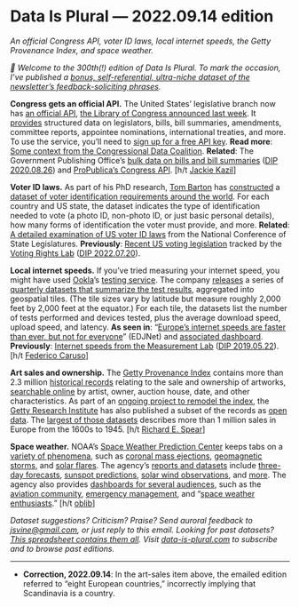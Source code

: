 Data Is Plural — 2022.09.14 edition
===================================

*An official Congress API, voter ID laws, local internet speeds, the Getty Provenance Index, and space weather.*

*👋 Welcome to the 300th(!) edition of Data Is Plural. To mark the occasion, I’ve published a [bonus, self-referential, ultra-niche dataset of the newsletter’s feedback-soliciting phrases](https://github.com/data-is-plural/feedback-phrases).*


__Congress gets an official API.__ The United States’ legislative branch now has [an official API](https://api.congress.gov/), [the Library of Congress announced last week](https://blogs.loc.gov/law/2022/09/introducing-the-congress-gov-api/). It [provides](https://github.com/LibraryOfCongress/api.congress.gov/) structured data on legislators, bills, bill summaries, amendments, committee reports, appointee nominations, international treaties, and more. To use the service, you’ll need to [sign up for a free API key](https://api.congress.gov/sign-up/). __Read more__: [Some context from the Congressional Data Coalition](https://congressionaldata.org/library-of-congress-launches-congress-gov-api/). __Related__: The Government Publishing Office’s [bulk data on bills and bill summaries](https://www.govinfo.gov/bulkdata) ([DIP 2020.08.26](https://www.data-is-plural.com/archive/2020-08-26-edition/)) and [ProPublica’s Congress API](https://projects.propublica.org/api-docs/congress-api/). [h/t [Jackie Kazil](https://www.linkedin.com/in/jackiekazil/)]


__Voter ID laws.__ As part of his PhD research, [Tom Barton](https://pure.royalholloway.ac.uk/portal/en/persons/thomas-barton\(8a862a25-f335-4c52-9986-6c094b613b55\).html) has [constructed](https://www.tandfonline.com/doi/full/10.1080/00344893.2022.2113117) a [dataset of voter identification requirements around the world](https://dataverse.harvard.edu/dataset.xhtml?persistentId=doi:10.7910/DVN/RU2F9A). For each country and US state, the dataset indicates the type of identification needed to vote (a photo ID, non-photo ID, or just basic personal details), how many forms of identification the voter must provide, and more. __Related__: [A detailed examination of US voter ID laws](https://www.ncsl.org/research/elections-and-campaigns/voter-id.aspx) from the National Conference of State Legislatures. __Previously__: [Recent US voting legislation](https://tracker.votingrightslab.org/pending/search) tracked by the [Voting Rights Lab](https://votingrightslab.org/) ([DIP 2022.07.20](https://www.data-is-plural.com/archive/2022-07-20-edition/)).


__Local internet speeds.__ If you’ve tried measuring your internet speed, you might have used [Ookla](https://www.ookla.com/)’s [testing service](https://www.speedtest.net/). The company [releases](https://www.ookla.com/ookla-for-good/open-data) a series of [quarterly datasets that summarize the test results](https://github.com/teamookla/ookla-open-data), aggregated into geospatial tiles. (The tile sizes vary by latitude but measure roughly 2,000 feet by 2,000 feet at the equator.) For each tile, the datasets list the number of tests performed and devices tested, plus the average download speed, upload speed, and latency. __As seen in__: “[Europe’s internet speeds are faster than ever, but not for everyone](https://www.europeandatajournalism.eu/eng/News/Data-news/Europe-s-internet-speeds-are-faster-than-ever-but-not-for-everyone)” (EDJNet) and [associated dashboard](https://datavis.europeandatajournalism.eu/obct/connectivity/). __Previously__: [Internet speeds from the Measurement Lab](https://www.measurementlab.net/data/) ([DIP 2019.05.22](https://www.data-is-plural.com/archive/2019-05-22-edition/)). [h/t [Federico Caruso](https://twitter.com/_federicocaruso)]


__Art sales and ownership.__ The [Getty Provenance Index](https://www.getty.edu/research/tools/provenance/) contains more than 2.3 million [historical records](https://www.getty.edu/research/tools/provenance/charts.html) relating to the sale and ownership of artworks, [searchable online](https://piprod.getty.edu/starweb/pi/servlet.starweb?path=pi/pi.web) by artist, owner, auction house, date, and other characteristics. As part of an [ongoing project to remodel the index](https://www.getty.edu/research/tools/provenance/provenance_remodel/index.html), the [Getty Research Institute](https://www.getty.edu/research/) has also published a subset of the records as [open data](https://github.com/thegetty/provenance-index-csv). The [largest of those datasets](https://github.com/thegetty/provenance-index-csv/tree/main/sales_catalogs) describes more than 1 million sales in Europe from the 1600s to 1945. [h/t [Richard E. Spear](https://www.degruyter.com/document/doi/10.1515/9780271079462-008/html)]


__Space weather.__ NOAA’s [Space Weather Prediction Center](https://www.spaceweather.gov/) keeps tabs on a [variety of phenomena](https://www.spaceweather.gov/phenomena), such as [coronal mass ejections](https://www.spaceweather.gov/phenomena/coronal-mass-ejections), [geomagnetic storms](https://www.spaceweather.gov/phenomena/geomagnetic-storms), and [solar flares](https://www.spaceweather.gov/phenomena/solar-flares-radio-blackouts). The agency’s [reports and datasets](https://www.spaceweather.gov/products-and-data) include [three-day forecasts](https://www.spaceweather.gov/products/3-day-forecast), [sunspot predictions](https://www.spaceweather.gov/products/predicted-sunspot-number-and-radio-flux), [solar wind observations](https://www.spaceweather.gov/products/real-time-solar-wind), and [more](https://www.spaceweather.gov/content/data-access). The agency also provides [dashboards for several audiences](https://www.spaceweather.gov/dashboards), such as the [aviation community](https://www.spaceweather.gov/communities/aviation-community-dashboard), [emergency management](https://www.spaceweather.gov/communities/emergency-management), and “[space weather enthusiasts](https://www.spaceweather.gov/communities/space-weather-enthusiasts-dashboard).” [h/t [oblib](https://news.ycombinator.com/item?id=32707051)]


*Dataset suggestions? Criticism? Praise? Send auroral feedback to jsvine@gmail.com, or just reply to this email. Looking for past datasets? [This spreadsheet contains them all](https://docs.google.com/spreadsheets/d/1wZhPLMCHKJvwOkP4juclhjFgqIY8fQFMemwKL2c64vk/edit#gid=0). Visit [data-is-plural.com](https://www.data-is-plural.com) to subscribe and to browse past editions.*

---

- **Correction, 2022.09.14**: In the art-sales item above, the emailed edition referred to “eight European countries,” incorrectly implying that Scandinavia is a country.

